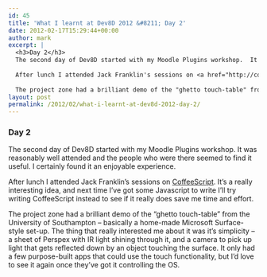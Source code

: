 ```yaml
---
id: 45
title: 'What I learnt at Dev8D 2012 &#8211; Day 2'
date: 2012-02-17T15:29:44+00:00
author: mark
excerpt: |
  <h3>Day 2</h3>
  The second day of Dev8D started with my Moodle Plugins workshop.  It was reasonably well attended and the people who were there seemed to find it useful.  I certainly found it an enjoyable experience.
  
  After lunch I attended Jack Franklin's sessions on <a href="http://coffeescript.org/">CoffeeScript</a>. It's a really interesting idea, and next time I've got some Javascript to write I'll try writing CoffeeScript instead to see if it really does save me time and effort.
  
  The project zone had a brilliant demo of the "ghetto touch-table" from the University of Southampton - basically a home-made Microsoft Surface-style set-up.  The thing that really interested me about it was it's simplicity - a sheet of Perspex with IR light shining through it, and a camera to pick up light that gets reflected down by an object touching the surface. It only had a few purpose-built apps that could use the touch functionality, but I'd love to see it again once they've got it controlling the OS.
layout: post
permalink: /2012/02/what-i-learnt-at-dev8d-2012-day-2/
---
```

### Day 2

The second day of Dev8D started with my Moodle Plugins workshop. It was reasonably well attended and the people who were there seemed to find it useful. I certainly found it an enjoyable experience.

After lunch I attended Jack Franklin&#8217;s sessions on [CoffeeScript](http://coffeescript.org/). It&#8217;s a really interesting idea, and next time I&#8217;ve got some Javascript to write I&#8217;ll try writing CoffeeScript instead to see if it really does save me time and effort.

The project zone had a brilliant demo of the &#8220;ghetto touch-table&#8221; from the University of Southampton &#8211; basically a home-made Microsoft Surface-style set-up. The thing that really interested me about it was it&#8217;s simplicity &#8211; a sheet of Perspex with IR light shining through it, and a camera to pick up light that gets reflected down by an object touching the surface. It only had a few purpose-built apps that could use the touch functionality, but I&#8217;d love to see it again once they&#8217;ve got it controlling the OS.